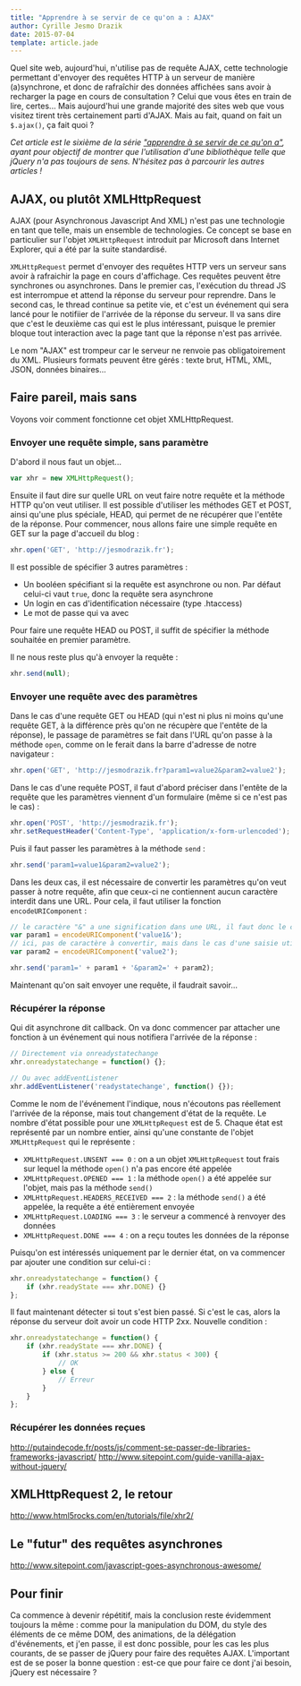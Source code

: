 ```yaml
---
title: "Apprendre à se servir de ce qu'on a : AJAX"
author: Cyrille Jesmo Drazik
date: 2015-07-04
template: article.jade
---
```


Quel site web, aujourd'hui, n'utilise pas de requête AJAX, cette technologie permettant d'envoyer des requêtes HTTP à un serveur de manière (a)synchrone, et donc de rafraîchir des données affichées sans avoir à recharger la page en cours de consultation ? Celui que vous êtes en train de lire, certes... Mais aujourd'hui une grande majorité des sites web que vous visitez tirent très certainement parti d'AJAX. Mais au fait, quand on fait un `$.ajax()`, ça fait quoi ?

<span class="more"></span>

_Cet article est le sixième de la série ["apprendre à se servir de ce qu'on a"](/articles/apprendre-a-se-servir-de-ce-quon-a), ayant pour objectif de montrer que l'utilisation d'une bibliothèque telle que jQuery n'a pas toujours de sens. N'hésitez pas à parcourir les autres articles !_

## AJAX, ou plutôt XMLHttpRequest

AJAX (pour Asynchronous Javascript And XML) n'est pas une technologie en tant que telle, mais un ensemble de technologies. Ce concept se base en particulier sur l'objet `XMLHttpRequest` introduit par Microsoft dans Internet Explorer, qui a été par la suite standardisé.

`XMLHttpRequest` permet d'envoyer des requêtes HTTP vers un serveur sans avoir à rafraichir la page en cours d'affichage. Ces requêtes peuvent être synchrones ou asynchrones. Dans le premier cas, l'exécution du thread JS est interrompue et attend la réponse du serveur pour reprendre. Dans le second cas, le thread continue sa petite vie, et c'est un événement qui sera lancé pour le notifiier de l'arrivée de la réponse du serveur. Il va sans dire que c'est le deuxième cas qui est le plus intéressant, puisque le premier bloque tout interaction avec la page tant que la réponse n'est pas arrivée.

Le nom "AJAX" est trompeur car le serveur ne renvoie pas obligatoirement du XML. Plusieurs formats peuvent être gérés : texte brut, HTML, XML, JSON, données binaires...

## Faire pareil, mais sans

Voyons voir comment fonctionne cet objet XMLHttpRequest.

### Envoyer une requête simple, sans paramètre

D'abord il nous faut un objet...

```javascript
var xhr = new XMLHttpRequest();
```

Ensuite il faut dire sur quelle URL on veut faire notre requête et la méthode HTTP qu'on veut utiliser. Il est possible d'utiliser les méthodes GET et POST, ainsi qu'une plus spéciale, HEAD, qui permet de ne récupérer que l'entête de la réponse. Pour commencer, nous allons faire une simple requête en GET sur la page d'accueil du blog :

```javascript
xhr.open('GET', 'http://jesmodrazik.fr');
```

Il est possible de spécifier 3 autres paramètres :

* Un booléen spécifiant si la requête est asynchrone ou non. Par défaut celui-ci vaut `true`, donc la requête sera asynchrone
* Un login en cas d'identification nécessaire (type .htaccess)
* Le mot de passe qui va avec

Pour faire une requête HEAD ou POST, il suffit de spécifier la méthode souhaitée en premier paramètre.

Il ne nous reste plus qu'à envoyer la requête :

```javascript
xhr.send(null);
```

### Envoyer une requête avec des paramètres

Dans le cas d'une requête GET ou HEAD (qui n'est ni plus ni moins qu'une requête GET, à la différence près qu'on ne récupère que l'entête de la réponse), le passage de paramètres se fait dans l'URL qu'on passe à la méthode `open`, comme on le ferait dans la barre d'adresse de notre navigateur :

```javascript
xhr.open('GET', 'http://jesmodrazik.fr?param1=value2&param2=value2');
```

Dans le cas d'une requête POST, il faut d'abord préciser dans l'entête de la requête que les paramètres viennent d'un formulaire (même si ce n'est pas le cas) :

```javascript
xhr.open('POST', 'http://jesmodrazik.fr');
xhr.setRequestHeader('Content-Type', 'application/x-form-urlencoded');
```

Puis il faut passer les paramètres à la méthode `send` :

```javascript
xhr.send('param1=value1&param2=value2');
```

Dans les deux cas, il est nécessaire de convertir les paramètres qu'on veut passer à notre requête, afin que ceux-ci ne contiennent aucun caractère interdit dans une URL. Pour cela, il faut utiliser la fonction `encodeURIComponent` :

```javascript
// le caractère "&" a une signification dans une URL, il faut donc le convertir
var param1 = encodeURIComponent('value1&');
// ici, pas de caractère à convertir, mais dans le cas d'une saisie utilisateur, on ne peut pas prédire ce qu'on reçoit !
var param2 = encodeURIComponent('value2');

xhr.send('param1=' + param1 + '&param2=' + param2);
```

Maintenant qu'on sait envoyer une requête, il faudrait savoir...

### Récupérer la réponse

Qui dit asynchrone dit callback. On va donc commencer par attacher une fonction à un événement qui nous notifiera l'arrivée de la réponse :

```javascript
// Directement via onreadystatechange
xhr.onreadystatechange = function() {};

// Ou avec addEventListener
xhr.addEventListener('readystatechange', function() {});
```

Comme le nom de l'événement l'indique, nous n'écoutons pas réellement l'arrivée de la réponse, mais tout changement d'état de la requête. Le nombre d'état possible pour une `XMLHttpRequest` est de 5. Chaque état est représenté par un nombre entier, ainsi qu'une constante de l'objet `XMLHttpRequest` qui le représente :

* `XMLHttpRequest.UNSENT === 0` : on a un objet `XMLHttpRequest` tout frais sur lequel la méthode `open()` n'a pas encore été appelée
* `XMLHttpRequest.OPENED === 1` : la méthode `open()` a été appelée sur l'objet, mais pas la méthode `send()`
* `XMLHttpRequest.HEADERS_RECEIVED === 2` : la méthode `send()` a été appelée, la requête a été entièrement envoyée
* `XMLHttpRequest.LOADING === 3` : le serveur a commencé à renvoyer des données
* `XMLHttpRequest.DONE === 4` : on a reçu toutes les données de la réponse

Puisqu'on est intéressés uniquement par le dernier état, on va commencer par ajouter une condition sur celui-ci :

```javascript
xhr.onreadystatechange = function() {
    if (xhr.readyState === xhr.DONE) {}
};
```

Il faut maintenant détecter si tout s'est bien passé. Si c'est le cas, alors la réponse du serveur doit avoir un code HTTP 2xx. Nouvelle condition :

```javascript
xhr.onreadystatechange = function() {
    if (xhr.readyState === xhr.DONE) {
        if (xhr.status >= 200 && xhr.status < 300) {
            // OK
        } else {
            // Erreur
        }
    }
};
```

### Récupérer les données reçues




http://putaindecode.fr/posts/js/comment-se-passer-de-libraries-frameworks-javascript/
http://www.sitepoint.com/guide-vanilla-ajax-without-jquery/

## XMLHttpRequest 2, le retour

http://www.html5rocks.com/en/tutorials/file/xhr2/

## Le "futur" des requêtes asynchrones

http://www.sitepoint.com/javascript-goes-asynchronous-awesome/

## Pour finir

Ca commence à devenir répétitif, mais la conclusion reste évidemment toujours la même : comme pour la manipulation du DOM, du style des éléments de ce même DOM, des animations, de la délégation d'événements, et j'en passe, il est donc possible, pour les cas les plus courants, de se passer de jQuery pour faire des requêtes AJAX. L'important est de se poser la bonne question : est-ce que pour faire ce dont j'ai besoin, jQuery est nécessaire ?
